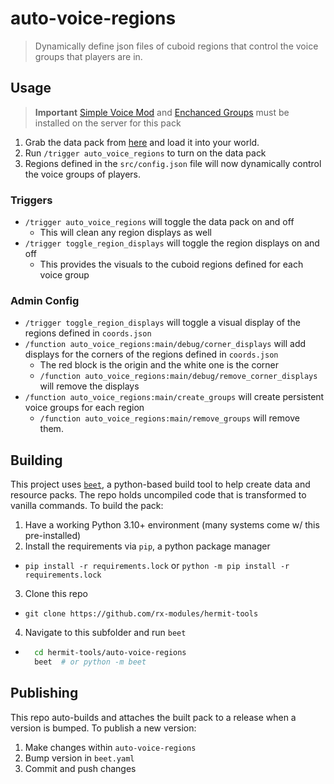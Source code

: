 # auto-voice-regions
> Dynamically define json files of cuboid regions that control the voice groups that players are in.

## Usage

> **Important**
> [Simple Voice Mod](https://modrinth.com/plugin/simple-voice-chat) and [Enchanced Groups](https://modrinth.com/mod/enhanced-groups) must be installed on the server for this pack

1. Grab the data pack from [here](https://github.com/rx-modules/hermit-tools/releases/tag/avr-v1.0) and load it into your world.
2. Run `/trigger auto_voice_regions` to turn on the data pack
3. Regions defined in the `src/config.json` file will now dynamically control the voice groups of players.

### Triggers

- `/trigger auto_voice_regions` will toggle the data pack on and off
  - This will clean any region displays as well
- `/trigger toggle_region_displays` will toggle the region displays on and off
  - This provides the visuals to the cuboid regions defined for each voice group


### Admin Config

- `/trigger toggle_region_displays` will toggle a visual display of the regions defined in `coords.json`
- `/function auto_voice_regions:main/debug/corner_displays` will add displays for the corners of the regions defined in `coords.json`
  - The red block is the origin and the white one is the corner
  - `/function auto_voice_regions:main/debug/remove_corner_displays` will remove the displays
- `/function auto_voice_regions:main/create_groups` will create persistent voice groups for each region
  - `/function auto_voice_regions:main/remove_groups` will remove them.

## Building

This project uses [`beet`](https://github.com/mcbeet/beet), a python-based build tool to help create data and resource packs. The repo holds uncompiled code that is transformed to vanilla commands. To build the pack:

1. Have a working Python 3.10+ environment (many systems come w/ this pre-installed)
2. Install the requirements via `pip`, a python package manager
  - `pip install -r requirements.lock` or `python -m pip install -r requirements.lock`
3. Clone this repo
  - `git clone https://github.com/rx-modules/hermit-tools`
4. Navigate to this subfolder and run `beet`
  - ```bash
      cd hermit-tools/auto-voice-regions
      beet  # or python -m beet
    ```

## Publishing

This repo auto-builds and attaches the built pack to a release when a version is bumped. To publish a new version:

1. Make changes within `auto-voice-regions`
2. Bump version in `beet.yaml`
3. Commit and push changes
